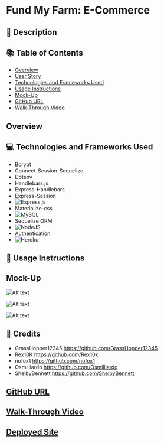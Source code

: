 # Fund My Farm: E-Commerce

## 📜 Description 


## 📚 Table of Contents 
- [Overview](#overview)
- [User Story](#user-story)
- [Technologies and Frameworks Used](#technologies-frameworks-used)
- [Usage Instructions](usage-instructions)
- [Mock-Up](#mock-up)
- [GitHub URL](#github-url)
- [Walk-Through Video](#walk-through-video)

## Overview


## 💻 Technologies and Frameworks Used 
- Bcrypt
- Connect-Session-Sequelize
- Dotenv
- Handlebars.js
- Express-Handlebars
- Express-Session
- ![Express.js](https://img.shields.io/badge/express.js-%23404d59.svg?style=for-the-badge&logo=express&logoColor=%2361DAFB)
- Materialize-css
- ![MySQL](https://img.shields.io/badge/mysql-%2300f.svg?style=for-the-badge&logo=mysql&logoColor=white)
- Sequelize ORM
- ![NodeJS](https://img.shields.io/badge/node.js-6DA55F?style=for-the-badge&logo=node.js&logoColor=white)
- Authentication
- ![Heroku](https://img.shields.io/badge/heroku-%23430098.svg?style=for-the-badge&logo=heroku&logoColor=white)

## 📝 Usage Instructions 


## Mock-Up
![Alt text](<Screenshot 2023-12-08 at 8.53.39 PM.png>)

![Alt text](<Screenshot 2023-12-08 at 8.54.00 PM.png>)

![Alt text](<Screenshot 2023-12-08 at 8.54.37 PM.png>)

##  📎 Credits
- GrassHopper12345 https://github.com/GrassHopper12345
- Rex10K https://github.com/Rex10k
- nofox1 https://github.com/nofox1
- Osmilliardo https://github.com/Osmilliardo
- ShelbyBennett https://github.com/ShelbyBennett

## [GitHub URL](https://github.com/GrassHopper12345/fund-my-farm)

## [Walk-Through Video]()

## [Deployed Site](https://vast-oasis-88840-fbcba1691421.herokuapp.com/)
